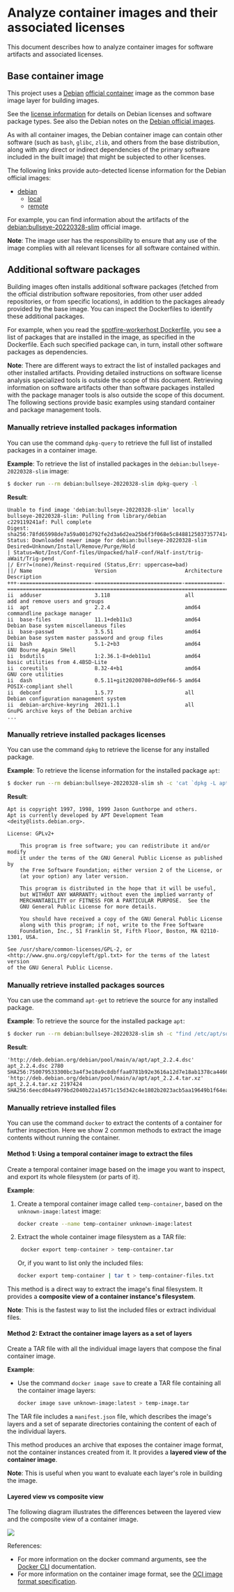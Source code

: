 # Analyze container images and their associated licenses

This document describes how to analyze container images for software artifacts and associated licenses.

## Base container image

This project uses a [Debian](https://www.debian.org/) [official container]( https://hub.docker.com/_/debian?tab=description) image as the common base image layer for building images.

See the [license information](https://www.debian.org/legal/licenses/) for details on Debian licenses and software package types.
See also the Debian notes on the [Debian official images](https://wiki.debian.org/Docker).

As with all container images, the Debian container image can contain other software (such as `bash`, `glibc`, `zlib`, and others from the base distribution, along with any direct or indirect dependencies of the primary software included in the built image) that might be subjected to other licenses.

The following links provide auto-detected license information for the Debian official images:

- [debian](https://hub.docker.com/_/debian)
    - [local](https://github.com/docker-library/repo-info/blob/master/repos/debian/local/)
    - [remote](https://github.com/docker-library/repo-info/blob/master/repos/debian/remote/)

For example, you can find information about the artifacts of the [debian:bullseye-20220328-slim](https://github.com/docker-library/repo-info/blob/018ba0596bc427655726665ad8fb59c45fa4d9b3/repos/debian/local/bullseye-20220328-slim.md) official image.

**Note**: The image user has the responsibility to ensure that any use of the image complies with all relevant licenses for all software contained within.

## Additional software packages

Building images often installs additional software packages (fetched from the official distribution software repositories, from other user added repositories, or from specific locations), in addition to the packages already provided by the base image.
You can inspect the Dockerfiles to identify these additional packages.

For example, when you read the [spotfire-workerhost Dockerfile](../containers/images/spotfire-workerhost/Dockerfile), you see a list of packages that are installed in the image, as specified in the Dockerfile.
Each such specified package can, in turn, install other software packages as dependencies.

**Note**: There are different ways to extract the list of installed packages and other installed artifacts.
Providing detailed instructions on software license analysis specialized tools is outside the scope of this document.
Retrieving information on software artifacts other than software packages installed with the package manager tools is also outside the scope of this document.
The following sections provide basic examples using standard container and package management tools.

### Manually retrieve installed packages information

You can use the command `dpkg-query` to retrieve the full list of installed packages in a container image.

**Example**: To retrieve the list of installed packages in the `debian:bullseye-20220328-slim` image:
```bash
$ docker run --rm debian:bullseye-20220328-slim dpkg-query -l
```
**Result**:
```
Unable to find image 'debian:bullseye-20220328-slim' locally
bullseye-20220328-slim: Pulling from library/debian
c229119241af: Pull complete
Digest: sha256:78fd65998de7a59a001d792fe2d3a6d2ea25b6f3f068e5c84881250373577414
Status: Downloaded newer image for debian:bullseye-20220328-slim
Desired=Unknown/Install/Remove/Purge/Hold
| Status=Not/Inst/Conf-files/Unpacked/halF-conf/Half-inst/trig-aWait/Trig-pend
|/ Err?=(none)/Reinst-required (Status,Err: uppercase=bad)
||/ Name                    Version                      Architecture Description
+++-=======================-============================-============-========================================================================
ii  adduser                 3.118                        all          add and remove users and groups
ii  apt                     2.2.4                        amd64        commandline package manager
ii  base-files              11.1+deb11u3                 amd64        Debian base system miscellaneous files
ii  base-passwd             3.5.51                       amd64        Debian base system master password and group files
ii  bash                    5.1-2+b3                     amd64        GNU Bourne Again SHell
ii  bsdutils                1:2.36.1-8+deb11u1           amd64        basic utilities from 4.4BSD-Lite
ii  coreutils               8.32-4+b1                    amd64        GNU core utilities
ii  dash                    0.5.11+git20200708+dd9ef66-5 amd64        POSIX-compliant shell
ii  debconf                 1.5.77                       all          Debian configuration management system
ii  debian-archive-keyring  2021.1.1                     all          GnuPG archive keys of the Debian archive
...
```

### Manually retrieve installed packages licenses

You can use the command `dpkg` to retrieve the license for any installed package.

**Example**: To retrieve the license information for the installed package `apt`:
```bash
$ docker run --rm debian:bullseye-20220328-slim sh -c 'cat `dpkg -L apt | grep copyright`'
```
**Result**:
```
Apt is copyright 1997, 1998, 1999 Jason Gunthorpe and others.
Apt is currently developed by APT Development Team <deity@lists.debian.org>.

License: GPLv2+

    This program is free software; you can redistribute it and/or modify
    it under the terms of the GNU General Public License as published by
    the Free Software Foundation; either version 2 of the License, or
    (at your option) any later version.

    This program is distributed in the hope that it will be useful,
    but WITHOUT ANY WARRANTY; without even the implied warranty of
    MERCHANTABILITY or FITNESS FOR A PARTICULAR PURPOSE.  See the
    GNU General Public License for more details.

    You should have received a copy of the GNU General Public License
    along with this program; if not, write to the Free Software
    Foundation, Inc., 51 Franklin St, Fifth Floor, Boston, MA 02110-1301, USA.

See /usr/share/common-licenses/GPL-2, or
<http://www.gnu.org/copyleft/gpl.txt> for the terms of the latest version
of the GNU General Public License.
```

### Manually retrieve installed packages sources

You can use the command `apt-get` to retrieve the source for any installed package.

**Example**: To retrieve the source for the installed package `apt`:
```bash
$ docker run --rm debian:bullseye-20220328-slim sh -c "find /etc/apt/sources.list* -type f -exec sed -i -e 'p; s/^deb /deb-src /' '{}' + && apt-get update -qq && apt-get source -qq --print-uris apt=2.2.4"
```
**Result**:
```
'http://deb.debian.org/debian/pool/main/a/apt/apt_2.2.4.dsc' apt_2.2.4.dsc 2780 SHA256:750079533300bc3a4f3e10a9c8dbffaa0781b92e3616a12d7e18ab1378ca4466
'http://deb.debian.org/debian/pool/main/a/apt/apt_2.2.4.tar.xz' apt_2.2.4.tar.xz 2197424 SHA256:6eecd04a4979bd2040b22a14571c15d342c4e1802b2023acb5aa19649b1f64ea
```

### Manually retrieve installed files

You can use the command `docker` to extract the contents of a container for further inspection.
Here we show 2 common methods to extract the image contents without running the container.

#### Method 1: Using a temporal container image to extract the files

Create a temporal container image based on the image you want to inspect, and export its whole filesystem (or parts of it).

**Example**:

1. Create a temporal container image called `temp-container`, based on the `unknown-image:latest` image:
    ```bash
    docker create --name temp-container unknown-image:latest
    ```

2. Extract the whole container image filesystem as a TAR file:
   ```bash
    docker export temp-container > temp-container.tar
    ```

    Or, if you want to list only the included files:
    ```bash
    docker export temp-container | tar t > temp-container-files.txt
    ```

This method is a direct way to extract the image's final filesystem. 
It provides a **composite view of a container instance's filesystem**.

**Note**: This is the fastest way to list the included files or extract individual files.

#### Method 2: Extract the container image layers as a set of layers

Create a TAR file with all the individual image layers that compose the final container image.

**Example**:

- Use the command `docker image save` to create a TAR file containing all the container image layers:
    ```bash
    docker image save unknown-image:latest > temp-image.tar
    ```

The TAR file includes a `manifest.json` file, which describes the image's layers and a set of separate directories containing the content of each of the individual layers.

This method produces an archive that exposes the container image format, not the container instances created from it.
It provides a **layered view of the container image**.

**Note**: This is useful when you want to evaluate each layer's role in building the image.

#### Layered view vs composite view

The following diagram illustrates the differences between the layered view and the composite view of a container image. 

![](container-image-views.png)

References:
- For more information on the docker command arguments, see the [Docker CLI](https://docs.docker.com/engine/reference/commandline/docker/) documentation.
- For more information on the container image format, see the [OCI image format specification](https://github.com/opencontainers/image-spec/blob/main/spec.md).
